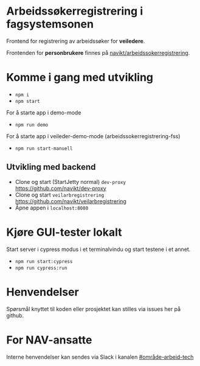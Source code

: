 # Arbeidssøkerregistrering i fagsystemsonen

Frontend for registrering av arbeidssøker for **veiledere**.

Frontenden for **personbrukere** finnes på [navikt/arbeidssokerregistrering](https://github.com/navikt/arbeidssokerregistrering).

# Komme i gang med utvikling

- `npm i`
- `npm start`

For å starte app i demo-mode

- `npm run demo`

For å starte app i veileder-demo-mode (arbeidssokerregistrering-fss)

- `npm run start-manuell`

## Utvikling med backend

- Clone og start (StartJetty normal) `dev-proxy` https://github.com/navikt/dev-proxy
- Clone og start `veilarbregistrering` https://github.com/navikt/veilarbregistrering
- Åpne appen i `localhost:8080`

# Kjøre GUI-tester lokalt

Start server i cypress modus i et terminalvindu og start testene i et annet.

- `npm run start:cypress`
- `npm run cypress:run`

# Henvendelser

Spørsmål knyttet til koden eller prosjektet kan stilles via issues her på github.

# For NAV-ansatte

Interne henvendelser kan sendes via Slack i kanalen [#område-arbeid-tech](https://nav-it.slack.com/archives/CLTFAEW75)
